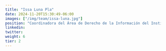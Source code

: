 ```yaml
---
title: "Issa Luna Pla"
date: 2024-11-20T15:30:49-06:00
images: ["/img/team/issa-luna.jpg"]
position: "Coordinadora del Área de Derecho de la Información del Instituto de Investigaciones Jurídicas de la UNAM (IIJ-UNAM)"
linkedin: 
twitter: 
weight: 6
tier: 2
---
```




